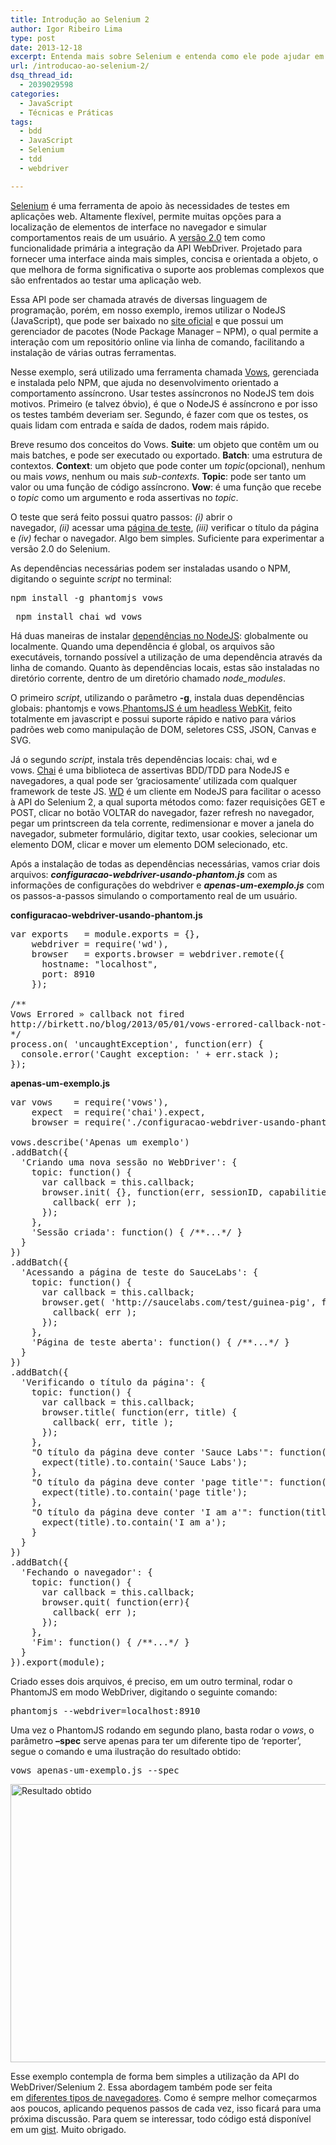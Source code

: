 ```yaml
---
title: Introdução ao Selenium 2
author: Igor Ribeiro Lima
type: post
date: 2013-12-18
excerpt: Entenda mais sobre Selenium e entenda como ele pode ajudar em aplicações web.
url: /introducao-ao-selenium-2/
dsq_thread_id:
  - 2039029598
categories:
  - JavaScript
  - Técnicas e Práticas
tags:
  - bdd
  - JavaScript
  - Selenium
  - tdd
  - webdriver

---
```

[Selenium][1] é uma ferramenta de apoio às necessidades de testes em aplicações web. Altamente flexível, permite muitas opções para a localização de elementos de interface no navegador e simular comportamentos reais de um usuário. A [versão 2.0][2] tem como funcionalidade primária a integração da API WebDriver. Projetado para fornecer uma interface ainda mais simples, concisa e orientada a objeto, o que melhora de forma significativa o suporte aos problemas complexos que são enfrentados ao testar uma aplicação web.

Essa API pode ser chamada através de diversas linguagem de programação, porém, em nosso exemplo, iremos utilizar o NodeJS (JavaScript), que pode ser baixado no [site oficial][3] e que possui um gerenciador de pacotes (Node Package Manager – NPM), o qual permite a interação com um repositório online via linha de comando, facilitando a instalação de várias outras ferramentas.

Nesse exemplo, será utilizado uma ferramenta chamada [Vows][4], gerenciada e instalada pelo NPM, que ajuda no desenvolvimento orientado a comportamento assíncrono. Usar testes assíncronos no NodeJS tem dois motivos. Primeiro (e talvez óbvio), é que o NodeJS é assíncrono e por isso os testes também deveriam ser. Segundo, é fazer com que os testes, os quais lidam com entrada e saída de dados, rodem mais rápido.

Breve resumo dos conceitos do Vows. **Suite**: um objeto que contêm um ou mais batches, e pode ser executado ou exportado. **Batch**: uma estrutura de contextos. **Context**: um objeto que pode conter um _topic_(opcional), nenhum ou mais _vows_, nenhum ou mais _sub-contexts_. **Topic**: pode ser tanto um valor ou uma função de código assíncrono. **Vow**: é uma função que recebe o _topic_ como um argumento e roda assertivas no _topic_.

O teste que será feito possui quatro passos: _(i)_ abrir o navegador, _(ii)_ acessar uma [página de teste][5], _(iii)_ verificar o título da página e _(iv)_ fechar o navegador. Algo bem simples. Suficiente para experimentar a versão 2.0 do Selenium.

As dependências necessárias podem ser instaladas usando o NPM, digitando o seguinte _script_ no terminal:

<pre class="lang-ssh">npm install -g phantomjs vows </pre>

<pre class="lang-ssh"> npm install chai wd vows </pre>

Há duas maneiras de instalar [dependências no NodeJS][6]: globalmente ou localmente. Quando uma dependência é global, os arquivos são executáveis, tornando possível a utilização de uma dependência através da linha de comando. Quanto às dependências locais, estas são instaladas no diretório corrente, dentro de um diretório chamado _node_modules_.

O primeiro _script_, utilizando o parâmetro **-g**, instala duas dependências globais: phantomjs e vows.[PhantomsJS é um headless WebKit][7], feito totalmente em javascript e possui suporte rápido e nativo para vários padrões web como manipulação de DOM, seletores CSS, JSON, Canvas e SVG.

Já o segundo _script_, instala três dependências locais: chai, wd e vows. [Chai][8] é uma biblioteca de assertivas BDD/TDD para NodeJS e navegadores, a qual pode ser &#8216;graciosamente&#8217; utilizada com qualquer framework de teste JS. [WD][9] é um cliente em NodeJS para facilitar o acesso à API do Selenium 2, a qual suporta métodos como: fazer requisições GET e POST, clicar no botão VOLTAR do navegador, fazer refresh no navegador, pegar um printscreen da tela corrente, redimensionar e mover a janela do navegador, submeter formulário, digitar texto, usar cookies, selecionar um elemento DOM, clicar e mover um elemento DOM selecionado, etc.

Após a instalação de todas as dependências necessárias, vamos criar dois arquivos: _**configuracao-webdriver-usando-phantom.js**_ com as informações de configurações do webdriver e _**apenas-um-exemplo.js**_ com os passos-a-passos simulando o comportamento real de um usuário.

**configuracao-webdriver-usando-phantom.js**

<pre class="lang-js">var exports   = module.exports = {},
    webdriver = require('wd'),
    browser   = exports.browser = webdriver.remote({
      hostname: "localhost",
      port: 8910
    });
 
/**
Vows Errored » callback not fired
http://birkett.no/blog/2013/05/01/vows-errored-callback-not-fired/
*/
process.on( 'uncaughtException', function(err) {
  console.error('Caught exception: ' + err.stack );
});
</pre>

**apenas-um-exemplo.js**

<pre class="lang-js">var vows    = require('vows'),
    expect  = require('chai').expect,
    browser = require('./configuracao-webdriver-usando-phantom.js').browser;
 
vows.describe('Apenas um exemplo')
.addBatch({
  'Criando uma nova sessão no WebDriver': {
    topic: function() {
      var callback = this.callback;
      browser.init( {}, function(err, sessionID, capabilities) {
        callback( err );
      });
    },
    'Sessão criada': function() { /**...*/ }
  }
})
.addBatch({
  'Acessando a página de teste do SauceLabs': {
    topic: function() {
      var callback = this.callback;
      browser.get( 'http://saucelabs.com/test/guinea-pig', function(err) {
        callback( err );
      });
    },
    'Página de teste aberta': function() { /**...*/ }
  }
})
.addBatch({
  'Verificando o título da página': {
    topic: function() {
      var callback = this.callback;
      browser.title( function(err, title) {
        callback( err, title );
      });
    },
    "O título da página deve conter 'Sauce Labs'": function(title) {
      expect(title).to.contain('Sauce Labs');
    },
    "O título da página deve conter 'page title'": function(title) {
      expect(title).to.contain('page title');
    },
    "O título da página deve conter 'I am a'": function(title) {
      expect(title).to.contain('I am a');
    }
  }
})
.addBatch({
  'Fechando o navegador': {
    topic: function() {
      var callback = this.callback;
      browser.quit( function(err){
        callback( err );
      });
    },
    'Fim': function() { /**...*/ }
  }
}).export(module);
</pre>

Criado esses dois arquivos, é preciso, em um outro terminal, rodar o PhantomJS em modo WebDriver, digitando o seguinte comando:

<pre class="lanh-ssh">phantomjs --webdriver=localhost:8910 </pre>

Uma vez o PhantomJS rodando em segundo plano, basta rodar o _vows_, o parâmetro **&#8211;spec** serve apenas para ter um diferente tipo de &#8216;reporter&#8217;, segue o comando e uma ilustração do resultado obtido:

<pre class="lang-ssh">vows apenas-um-exemplo.js --spec </pre>

<img class="aligncenter" alt="Resultado obtido" src="https://camo.githubusercontent.com/67da73c5f31ecbfaee938cf04056d96c4f2ada41/687474703a2f2f69313336382e70686f746f6275636b65742e636f6d2f616c62756d732f61673138322f69676f727269626569726f6c696d612f315f626173685f616e645f556d615f696e74726f647563636564696c6174696c64656f5f616f5f53656c656e69756d5f325f616e645f6170656e61732d756d2d6578656d706c6f6a735f6d646173685f696e74726f647563616f2d73656c656e69756d2d74776f2d31335f7a707334333166383131372e706e67" width="897" height="445" />

Esse exemplo contempla de forma bem simples a utilização da API do WebDriver/Selenium 2. Essa abordagem também pode ser feita em [diferentes tipos de navegadores][10]. Como é sempre melhor começarmos aos poucos, aplicando pequenos passos de cada vez, isso ficará para uma próxima discussão. Para quem se interessar, todo código está disponível em um [gist][11]. Muito obrigado.

 [1]: http://www.seleniumhq.org/docs/01_introducing_selenium.jsp "introdução ao selenium no site oficial"
 [2]: http://www.seleniumhq.org/docs/03_webdriver.jsp "introdução ao selenium webdriver no site oficial"
 [3]: http://nodejs.org/download/ "site oficial do NodeJS"
 [4]: http://vowsjs.org/ "site oficial do vows"
 [5]: https://saucelabs.com/test/guinea-pig "página oficial de teste do SauceLabs"
 [6]: http://blog.nodejs.org/2011/03/23/npm-1-0-global-vs-local-installation/ "artigo do blog oficial do NodeJS sobre os tipos de dependências"
 [7]: http://phantomjs.org/ "site oficial do PhantomJS"
 [8]: http://chaijs.com/ "site oficial do Chai"
 [9]: https://github.com/admc/wd "repositorio oficial do WebDriver no github"
 [10]: http://tableless.com.br/introducao-de-como-executar-testes-unitarios-em-diferentes-tipos-de-navegadores "introdução de como executar testes unitários em diferentes tipos de navegadores"
 [11]: https://gist.github.com/igorlima/7826752 "gist introduzindo o Selenium 2"
